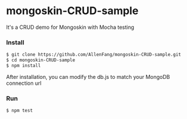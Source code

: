# mongoskin-CRUD-sample
It's a CRUD demo for Mongoskin with Mocha testing

### Install

```bash
$ git clone https://github.com/AllenFang/mongoskin-CRUD-sample.git
$ cd mongoskin-CRUD-sample
$ npm install
```
After installation, you can modify the db.js to match your MongoDB connection url

### Run
```bash
$ npm test
```
